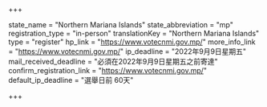 +++

state_name = "Northern Mariana Islands"
state_abbreviation = "mp"
registration_type = "in-person"
translationKey = "Northern Mariana Islands"
type = "register"
hp_link = "https://www.votecnmi.gov.mp/"
more_info_link = "https://www.votecnmi.gov.mp/"
ip_deadline = "2022年9月9日星期五"
mail_received_deadline = "必須在2022年9月9日星期五之前寄達"
confirm_registration_link = "https://www.votecnmi.gov.mp/"
default_ip_deadline = "選舉日前 60天"

+++